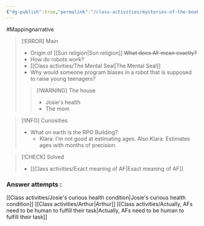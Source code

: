 ```yaml
---
{"dg-publish":true,"permalink":"/class-activities/mysteries-of-the-book/"}
---
```


#Mappingnarrative  

>[!ERROR] Main
> - Origin of [[Sun religion\|Sun religion]]
> ~~What does AF mean exactly?~~
> - How do robots work?
> - [[Class activities/The Mental Seal\|The Mental Seal]]
> - Why would someone program biases in a robot that is supposed to raise young teenagers?
>> [!WARNING] The house
>> - Josie's health
>> - The mom

>[!INFO] Curiosities
> - What on earth is the RPO Building?
>   - Klara: 
>    I'm not good at estimating ages.
>    Also Klara: 
>    Estimates ages with months of precision.

>[!CHECK] Solved
>- [[Class activities/Exact meaning of AF\|Exact meaning of AF]]

### Answer attempts :
[[Class activities/Josie's curious health condition\|Josie's curious health condition]]
[[Class activities/Arthur\|Arthur]]
[[Class activities/Actually, AFs need to be human to fulfill their task\|Actually, AFs need to be human to fulfill their task]]